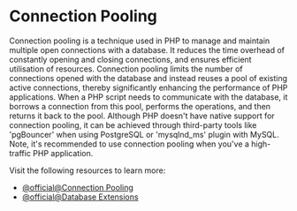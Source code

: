 # Connection Pooling

Connection pooling is a technique used in PHP to manage and maintain multiple open connections with a database. It reduces the time overhead of constantly opening and closing connections, and ensures efficient utilisation of resources. Connection pooling limits the number of connections opened with the database and instead reuses a pool of existing active connections, thereby significantly enhancing the performance of PHP applications. When a PHP script needs to communicate with the database, it borrows a connection from this pool, performs the operations, and then returns it back to the pool. Although PHP doesn't have native support for connection pooling, it can be achieved through third-party tools like 'pgBouncer' when using PostgreSQL or 'mysqlnd_ms' plugin with MySQL. Note, it's recommended to use connection pooling when you've a high-traffic PHP application. 

Visit the following resources to learn more:

- [@official@Connection Pooling](https://www.php.net/manual/en/oci8.connection.php)
- [@official@Database Extensions](https://www.php.net/manual/en/refs.database.php)